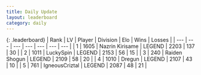 ```yaml
---
title: Daily Update
layout: leaderboard
category: daily
---
```


{: .leaderboard}
| Rank | LV | Player | Division | Elo | Wins | Losses |
| --- | --- | --- | --- | --- | --- | --- |
| <span data-change="0">1</span> | 1605 | <span title="ID: 315148">Nazrin Kirisame</span> | LEGEND | <span data-change="18">2203</span> | <span data-change="6">137</span> | <span data-change="1">30</span> |
| <span data-change="1">2</span> | 1011 | <span title="ID: 498412">LuckySpin</span> | LEGEND | <span data-change="56">2153</span> | <span data-change="10">56</span> | <span data-change="0">15</span> |
| <span data-change="3">3</span> | 240 | <span title="ID: 573202">Raiden Shogun</span> | LEGEND | <span data-change="42">2109</span> | <span data-change="17">58</span> | <span data-change="7">20</span> |
| <span data-change="-2">4</span> | 1010 | <span title="ID: 337810">Dregun</span> | LEGEND | <span data-change="-23">2107</span> | <span data-change="8">43</span> | <span data-change="6">10</span> |
| <span data-change="-1">5</span> | 761 | <span title="ID: 69018">IgneousCriztal</span> | LEGEND | <span data-change="0">2087</span> | <span data-change="0">48</span> | <span data-change="0">21</span> |
